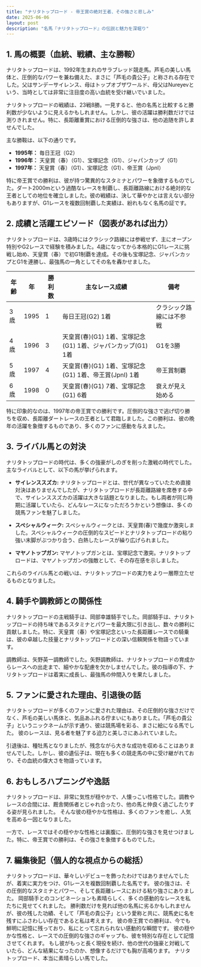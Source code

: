 ```yaml
---
title: "ナリタトップロード - 帝王賞の絶対王者、その強さと悲しみ"
date: 2025-06-06
layout: post
description: "名馬『ナリタトップロード』の伝説と魅力を深堀り"
---
```


## 1. 馬の概要（血統、戦績、主な勝鞍）

ナリタトップロードは、1992年生まれのサラブレッド競走馬。芦毛の美しい馬体と、圧倒的なパワーを兼ね備えた、まさに「芦毛の貴公子」と称される存在でした。父はサンデーサイレンス、母はトップオブザワールド、母父はNureyevという、当時としては非常に注目度の高い血統を受け継いでいました。

ナリタトップロードの戦績は、23戦8勝。一見すると、他の名馬と比較すると勝利数が少ないように見えるかもしれません。しかし、彼の活躍は勝利数だけでは測りきれません。特に、長距離重賞における圧倒的な強さは、他の追随を許しませんでした。

主な勝鞍は、以下の通りです。

* **1995年：** 毎日王冠（G2）
* **1996年：**  天皇賞（春）（G1）、宝塚記念（G1）、ジャパンカップ（G1）
* **1997年：**  天皇賞（春）（G1）、宝塚記念（G1）、帝王賞（JpnI）

特に帝王賞での勝利は、彼が持つ驚異的なスタミナとパワーを象徴するものでした。ダート2000mという過酷なレースを制覇し、長距離路線における絶対的な王者としての地位を確立しました。彼の戦績は、決して華やかとは言えない部分もありますが、G1レースを複数回制覇した実績は、紛れもなく名馬の証です。



## 2. 成績と活躍エピソード（図表があれば出力）

ナリタトップロードは、3歳時にはクラシック路線には参戦せず、主にオープン特別やG2レースで経験を積みました。4歳になってから本格的にG1レースに挑戦し始め、天皇賞（春）で初G1制覇を達成。その後も宝塚記念、ジャパンカップとG1を連勝し、最強馬の一角としてその名を轟かせました。

| 年齢 | 年 | 勝利数 | 主なレース成績 | 備考 |
|---|---|---|---|---|
| 3歳 | 1995 | 1 | 毎日王冠(G2) 1着 | クラシック路線には不参戦 |
| 4歳 | 1996 | 3 | 天皇賞(春)(G1) 1着、宝塚記念(G1) 1着、ジャパンカップ(G1) 1着 | G1を3勝 |
| 5歳 | 1997 | 4 | 天皇賞(春)(G1) 1着、宝塚記念(G1) 1着、帝王賞(JpnI) 1着 | 帝王賞制覇 |
| 6歳 | 1998 | 0 | 天皇賞(春)(G1) 7着、宝塚記念(G1) 6着 |  衰えが見え始める |


特に印象的なのは、1997年の帝王賞での勝利です。圧倒的な強さで逃げ切り勝ちを収め、長距離ダートレースの王者として君臨しました。この勝利は、彼の晩年の活躍を象徴するものであり、多くのファンに感動を与えました。


## 3. ライバル馬との対決

ナリタトップロードの時代は、多くの強豪がしのぎを削った激戦の時代でした。主なライバルとして、以下の馬が挙げられます。

* **サイレンススズカ:**  ナリタトップロードとは、世代が異なっていたため直接対決はありませんでしたが、ナリタトップロードが長距離路線を席巻する中で、サイレンススズカの活躍は大きな話題となりました。もし両者が同じ時期に活躍していたら、どんなレースになっただろうかという想像は、多くの競馬ファンを魅了しました。

* **スペシャルウィーク:** スペシャルウィークとは、天皇賞(春)で幾度か激突しました。スペシャルウィークの圧倒的なスピードとナリタトップロードの粘り強い末脚がぶつかり合う、白熱したレースが繰り広げられました。

* **マヤノトップガン:** マヤノトップガンとは、宝塚記念で激突。ナリタトップロードは、マヤノトップガンの強敵として、その存在感を示しました。


これらのライバル馬との戦いは、ナリタトップロードの実力をより一層際立たせるものとなりました。


## 4. 騎手や調教師との関係性

ナリタトップロードの主戦騎手は、岡部幸雄騎手でした。岡部騎手は、ナリタトップロードの持ち味であるスタミナとパワーを最大限に引き出し、数々の勝利に貢献しました。特に、天皇賞（春）や宝塚記念といった長距離レースでの騎乗は、彼の卓越した技量とナリタトップロードとの深い信頼関係を物語っています。

調教師は、矢野英一調教師でした。矢野調教師は、ナリタトップロードの育成からレースへの出走まで、細やかな配慮を欠かしませんでした。彼の指導の下、ナリタトップロードは着実に成長し、最強馬の仲間入りを果たしました。


## 5. ファンに愛された理由、引退後の話

ナリタトップロードが多くのファンに愛された理由は、その圧倒的な強さだけでなく、芦毛の美しい馬体と、気品あふれる佇まいにもありました。「芦毛の貴公子」というニックネームが示す通り、彼は競馬場を彩る、まさに絵になる馬でした。  彼のレースは、見る者を魅了する迫力と美しさにあふれていました。

引退後は、種牡馬となりましたが、残念ながら大きな成功を収めることはありませんでした。しかし、彼の遺伝子は、現在も多くの競走馬の中に受け継がれており、その血統の偉大さを物語っています。


## 6. おもしろハプニングや逸話

ナリタトップロードは、非常に気性が穏やかで、人懐っこい性格でした。調教やレースの合間には、厩舎関係者とじゃれ合ったり、他の馬と仲良く過ごしたりする姿が見られました。  そんな彼の穏やかな性格は、多くのファンを癒し、人気を高める一因となりました。

一方で、レースではその穏やかな性格とは裏腹に、圧倒的な強さを見せつけました。特に、帝王賞での勝利は、その強さを象徴するものでした。


## 7. 編集後記（個人的な視点からの総括）

ナリタトップロードは、華々しいデビューを飾ったわけではありませんでしたが、着実に実力をつけ、G1レースを複数回制覇した名馬です。  彼の強さは、その圧倒的なスタミナとパワー、そして長距離レースにおける粘り強さにありました。  岡部騎手とのコンビネーションも素晴らしく、多くの感動的なレースを私たちに見せてくれました。  勝利数だけを見れば他の名馬に劣るかもしれませんが、彼の残した功績、そして「芦毛の貴公子」という愛称と共に、競馬史に名を残すにふさわしい存在であると私は考えます。  彼の帝王賞での勝利は、今でも鮮明に記憶に残っており、私にとって忘れられない感動的な瞬間です。  彼の穏やかな性格と、レースでの圧倒的な強さのギャップも、彼を特別な存在として記憶させてくれます。  もし彼がもっと長く現役を続け、他の世代の強豪と対戦していたら、どんな結果になったのか、想像するだけでも胸が高鳴ります。  ナリタトップロード、本当に素晴らしい馬でした。
